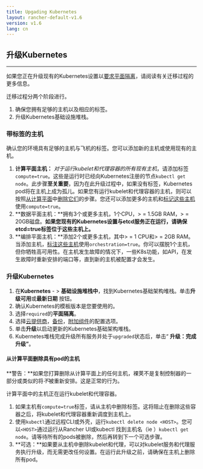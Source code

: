 ```yaml
---
title: Upgading Kubernetes
layout: rancher-default-v1.6
version: v1.6
lang: cn
---
```


## 升级Kubernetes

------

如果您正在升级现有的Kubernetes设置以[要求平面隔离](https://github.com/rancher/rancher.github.io/blob/master/rancher/v1.6/cn/kubernetes/upgrading/%7B%7Bsite.baseurl%7D%7D/rancher/%7B%7Bpage.version%7D%7D/%7B%7Bpage.lang%7D%7D/kubernetes/resilicncy-planes)，请阅读有关迁移过程的更多信息。

迁移过程分两个阶段进行。

1. 确保您拥有足够的主机以及相应的标签。
2. 升级Kubernetes基础设施堆栈。

### 带标签的主机

确认您的环境具有足够的主机与飞机的标签。您可以添加新的主机或使用现有的主机。

1. **计算平面主机：** *对于运行kubelet和代理容器的所有现有主机*，请添加标签`compute=true`。这些是运行时已经向Kubernetes注册的节点`kubectl get node`。此步骤**至关重要**，因为在此升级过程中，如果没有标签，Kubernetes pod将在主机上成为孤儿。如果您有运行kubelet和代理容器的主机，则可以按照[从计算平面](https://github.com/rancher/rancher.github.io/blob/master/rancher/v1.6/cn/kubernetes/upgrading/index.md#removing-hosts-with-pods-from-the-compute-plane)中[删除它们](https://github.com/rancher/rancher.github.io/blob/master/rancher/v1.6/cn/kubernetes/upgrading/index.md#removing-hosts-with-pods-from-the-compute-plane)的步骤。您还可以添加更多的主机和[标记这些主机](https://github.com/rancher/rancher.github.io/blob/master/rancher/v1.6/cn/kubernetes/upgrading/%7B%7Bsite.baseurl%7D%7D/rancher/%7B%7Bpage.version%7D%7D/%7B%7Bpage.lang%7D%7D/hosts/#host-labels)使用`compute=true`。
2. **数据平面主机：**拥有3个或更多主机，1个CPU，> = 1.5GB RAM，> = 20GB磁盘。**如果您现有的Kubernetes设置与etcd服务正在运行，请确保etcd=true标签位于这些主机上。**
3. **编排平面主机：**添加2个或更多主机，其中> = 1 CPU和> = 2GB RAM。当添加主机，[标注这些主机](https://github.com/rancher/rancher.github.io/blob/master/rancher/v1.6/cn/kubernetes/upgrading/%7B%7Bsite.baseurl%7D%7D/rancher/%7B%7Bpage.version%7D%7D/%7B%7Bpage.lang%7D%7D/hosts/#host-labels)使用`orchestration=true`。你可以摆脱1个主机，但你牺牲高可用性。在主机发生故障的情况下，一些K8s功能，如API，在发生故障时重新安排的端口等，直到新的主机被配置才会发生。

### 升级Kubernetes

1. 在**Kubernetes** - > **基础设施堆栈中**，找到Kubernetes基础架构堆栈。单击**升级可用**或**最新日期** 按钮。
2. 确认Kubernetes的模板版本是您要使用的。
3. 选择`required`的**平面隔离**。
4. 选择[云提供商](https://github.com/rancher/rancher.github.io/blob/master/rancher/v1.6/cn/kubernetes/upgrading/%7B%7Bsite.baseurl%7D%7D/rancher/%7B%7Bpage.version%7D%7D/%7B%7Bpage.lang%7D%7D/kubernetes/providers)，[备份](https://github.com/rancher/rancher.github.io/blob/master/rancher/v1.6/cn/kubernetes/upgrading/%7B%7Bsite.baseurl%7D%7D/rancher/%7B%7Bpage.version%7D%7D/%7B%7Bpage.lang%7D%7D/kubernetes/backups)，[附加组件](https://github.com/rancher/rancher.github.io/blob/master/rancher/v1.6/cn/kubernetes/upgrading/%7B%7Bsite.baseurl%7D%7D/rancher/%7B%7Bpage.version%7D%7D/%7B%7Bpage.lang%7D%7D/kubernetes/addons)的配置选项。
5. 单击**升级**以启动更新的Kubernetes基础架构堆栈。
6. Kubernetes堆栈完成升级所有服务并处于`upgraded`状态后，单击“ **升级：完成升级”**。

#### 从计算平面删除具有pod的主机

**警告：**如果您打算删除从计算平面上的任何主机，裸荚不是复制控制器的一部分或类似的将*不*被重新安排。这是正常的行为。

计算平面中的主机正在运行kubelet和代理容器。

1. 如果主机有`compute=true`标签，请从主机中删除标签。这将阻止在删除这些容器之后，将kubelet和代理容器重新调度到主机上。
2. 使用`kubectl`通过远程CLI或外壳，运行`kubectl delete node <HOST>`。您可以`<HOST>`通过运行从Rancher UI或kubectl 找到主机名（ie ）`kubectl get node`。请等待所有的pods被删除，然后再转到下一个可选步骤。
3. **可选：**如果要从主机中删除kubelet和代理，可以对kubelet服务和代理服务执行升级，而无需更改任何设置。在运行此升级之前，请确保在主机上删除所有pod。